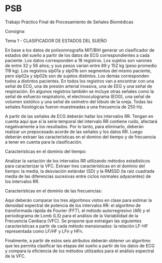 # PSB
Trabajo Práctico Final de Procesamiento de Señales Biomédicas

Consigna:

Tema 1 - CLASIFICADOR DE ESTADOS DEL SUEÑO

En base a los datos de polisomnografía MIT/BIH generar un clasificador de estados del sueño
a partir de los datos de ECG correspondientes a cada paciente. Los datos corresponden a 18
registros. Los sujetos son varones de entre 32 y 56 años; y sus pesos varían entre 89 y 152
kg (peso promedio 119 kg). Los registros slp01a y slp01b son segmentos del mismo paciente,
pero slp02a y slp02b son de sujetos distintos. Los demás corresponden todos a distintos
pacientes. En todos los registros van a encontrar con una señal de ECG, una de presión
arterial invasiva, una de EEG y una señal de respiración. En algunos registros también se
incluye otras señales como la señal de esfuerzo respiratorio, el electrooculograma (EOG),
una señal de volumen sistólico y una señal de oxímetro del lóbulo de la oreja. Todas las
señales fisiológicas fueron muestreadas a una frecuencia de 250 Hz.

A partir de las señales de ECG deberán hallar los intervalos RR. Tengan en cuenta aquí que
si la serie temporal del intervalo RR contiene ruido, afectará negativamente a los resultados.
Por lo tanto, para eliminarlo, deberán realizar un prepocesado acorde de las señales y los
datos RR. Luego deberán extraer las características en el domino del tiempo y de frecuencia a tener en
cuenta para la clasificación.

Características en el dominio del tiempo:

Analizar la variación de los intervalos RR utilizando métodos estadísticos para caracterizar la
VFC. Extraer tres características en el dominio del tiempo: la media, la desviación estándar
(SD) y la RMSSD (la raíz cuadrada media de las diferencias sucesivas entre ciclos normales
adyacentes) de los intervalos RR.

Características en el dominio de las frecuencias:

Aquí deberán comparar los tres algoritmos vistos en clase para estimar la densidad espectral
de potencia de los intervalos RR: el algoritmo de transformada rápida de Fourier (FFT), el
método autorregresivo (AR) y el periodograma de Lomb (LS) para el análisis de la Variabilidad
de la Frecuencia Cardiaca (VFC). Se propone que extraigan las siguientes características a partir de cada método
mensionados: la relación LF-HF representada como LF/HF y LFn y HFn.

Finalmente, a partir de estos seis atributos deberán obtener un algoritmo que les permita
clasificar las etapas del sueño a partir de los datos de ECG y compara la eficiencia de los
métodos utilizados para el análisis espectral de la VFC.
